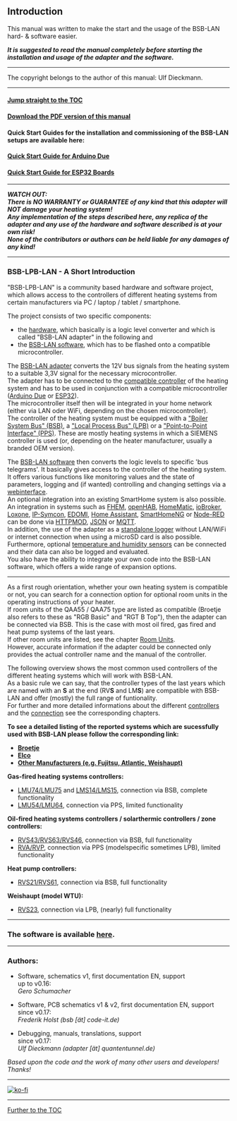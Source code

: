 ## Introduction

This manual was written to make the start and the usage of the BSB-LAN hard- & software easier.  

***It is suggested to read the manual completely before starting the installation and usage of the adapter and the software.***    
    
---  
  
The copyright belongs to the author of this manual: Ulf Dieckmann.
  
---  
    
#### [Jump straight to the TOC](toc.md)      

#### [Download the PDF version of this manual](https://github.com/1coderookie/BSB-LPB-LAN_EN/raw/master/BSB-LPB-LAN-manual.pdf)     

#### Quick Start Guides for the installation and commissioning of the BSB-LAN setups are available here:
#### [Quick Start Guide for Arduino Due](QSG_DUE.md)
#### [Quick Start Guide for ESP32 Boards](QSG_ESP32.md)



---  
***WATCH OUT:  
There is NO WARRANTY or GUARANTEE of any kind that this adapter will NOT damage your heating system!  
Any implementation of the steps described here, any replica of the adapter and any use of the hardware and software described is at your own risk!  
None of the contributors or authors can be held liable for any damages of any kind!***   

---
  
### BSB-LPB-LAN - A Short Introduction

"BSB-LPB-LAN" is a community based hardware and software project, which allows access to the controllers of different heating systems from certain manufacturers via PC / laptop / tablet / smartphone.  
  
The project consists of two specific components:  
- the [hardware](chap01.md), which basically is a logic level converter and which is called "BSB-LAN adapter" in the following and  
- the [BSB-LAN software](chap02.md), which has to be flashed onto a compatible microcontroller.    

The [BSB-LAN adapter](chap01.md#11-adapter) converts the 12V bus signals from the heating system to a suitable 3,3V signal for the necessary microcontroller.  
The adapter has to be connected to the [compatible controller](chap10.md) of the heating system and has to be used in conjunction with a compatible microcontroller ([Arduino Due](chap01.md#12-arduino-due) or [ESP32](chap01.md#13-esp32)).  
The microcontroller itself then will be integrated in your home network (either via LAN oder WiFi, depending on the chosen microcontroller).  
The controller of the heating system must be equipped with a ["Boiler System Bus" (BSB)](chap10.md#1011-bsb), a ["Local Process Bus" (LPB)](chap10.md#1012-lpb) or a ["Point-to-Point Interface" (PPS)](chap10.md#1013-pps). These are mostly heating systems in which a SIEMENS controller is used (or, depending on the heater manufacturer, usually a branded OEM version).

The [BSB-LAN software](chap02.md) then converts the logic levels to specific 'bus telegrams'. It basically gives access to the controller of the heating system. It offers various functions like monitoring values and the state of parameters, logging and (if wanted) controlling and changing settings via a [webinterface](chap04.md).  
An optional integration into an existing SmartHome system is also possible. An integration in systems such as [FHEM](chap08.md#81-fhem), [openHAB](chap08.md#82-openhab), [HomeMatic](chap08.md#83-homematic-eq3), [ioBroker](chap08.md#84-iobroker), [Loxone](chap08.md#85-loxone), [IP-Symcon](chap08.md#86-ip-symcon), [EDOMI](chap08.md#810-edomi), [Home Assistant](chap08.md#811-home-assistant), [SmartHomeNG](chap08.md#812-smarthomeng) or [Node-RED](chap08.md#813-node-red) can be done via [HTTPMOD](chap08.md#812-integration-via-httpmod-module), [JSON](chap05.md#53-json) or [MQTT](chap05.md#52-mqtt).  
In addition, the use of the adapter as a [standalone logger](chap06.md#61-logging-data) without LAN/WiFi or internet connection when using a microSD card is also possible.  
Furthermore, optional [temperature and humidity sensors](chap07.md#71-usage-of-optional-sensors-dht22-ds18b20-bme280) can be connected and their data can also be logged and evaluated.  
You also have the ability to integrate your own code into the BSB-LAN software, which offers a wide range of expansion options.  
    
---
    
As a first rough orientation, whether your own heating system is compatible or not, you can search for a connection option for optional room units in the operating instructions of your heater.  
If room units of the QAA55 / QAA75 type are listed as compatible (Broetje also refers to these as "RGB Basic" and "RGT B Top"), then the adapter can be connected via BSB. This is the case with most oil fired, gas fired and heat pump systems of the last years.  
If other room units are listed, see the chapter [Room Units](chap10.md#105-conventional-room-units-for-the-listed-controllers).  
However, accurate information if the adapter could be connected only provides the actual controller name and the manual of the controller.  
  
The following overview shows the most common used controllers of the different heating systems which will work with BSB-LAN.  
As a basic rule we can say, that the controller types of the last years which are named with an **S** at the end (RV**S** and LM**S**) are compatible with BSB-LAN and offer (mostly) the full range of funtionality.  
For further and more detailed informations about the different [controllers](chap10.md#102-detailed-description-of-the-supported-controllers) and the [connection](chap03.md#31-connecting-the-adapter) see the corresponding chapters.  
    
 **To see a detailed listing of the reported systems which are sucessfully used with BSB-LAN please follow the corresponding link:**  
- **[Broetje](chap11.md#111-broetje)**  
- **[Elco](chap11.md#112-elco)**  
- **[Other Manufacturers (e.g. Fujitsu, Atlantic, Weishaupt)](chap11.md#113-other-manufacturers)**    
    
**Gas-fired heating systems controllers:**  
- [LMU74/LMU75](chap10.md#10211-lmu-controllers) and [LMS14/LMS15](chap10.md#10212-lms-controllers), connection via BSB, complete functionality  
- [LMU54/LMU64](chap10.md#10211-lmu-controllers), connection via PPS, limited functionality  
   
**Oil-fired heating systems controllers / solarthermic controllers / zone controllers:**  
- [RVS43/RVS63/RVS46](chap10.md#10222-rvs-controllers), connection via BSB, full functionality  
- [RVA/RVP](chap10.md#10221-rva-and-rvp-controllers), connection via PPS (modelspecific sometimes LPB), limited functionality 
   
**Heat pump controllers:**  
- [RVS21/RVS61](chap10.md#10222-rvs-controllers), connection via BSB, full functionality  
   
**Weishaupt (model WTU):**  
- [RVS23](chap10.md#10222-rvs-controllers), connection via LPB, (nearly) full functionality  
  
---  
  
### The software is available [here](https://github.com/fredlcore/bsb_lan).

---  

### Authors:

-   Software, schematics v1, first documentation EN, support  
    up to v0.16:  
    *Gero Schumacher*

-   Software, PCB schematics v1 & v2, first documentation EN, support  
    since v0.17:  
    *Frederik Holst (bsb \[ät\] code-it.de)*

-   Debugging, manuals, translations, support  
    since v0.17:  
    *Ulf Dieckmann (adapter \[ät\] quantentunnel.de)*

*Based upon the code and the work of many other users and developers! Thanks!*  
          
---

[![ko-fi](https://ko-fi.com/img/githubbutton_sm.svg)](https://ko-fi.com/U6U5NPB51)    

    
---
    
[Further to the TOC](toc.md)  


